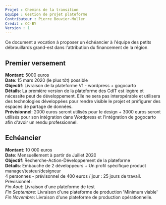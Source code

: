 ```yaml
---
Projet : Chemins de la transition
Equipe : Gestion de projet plateforme
Contributeur : Pierre Bouvier-Muller
Crédit : CC-BY
Version : 1
---
```


Ce document a vocation à proposer un échéancier à l'équipe des petits débrouillards grand-est dans l'attribution du financement de la région.


## Premier versement
**Montant**: 5000 euros <br>
**Date**: 15 mars 2020 (le plus tôt) possible <br>
**Objectif**: Livraison de la plateforme V1 - wordpress + gogocarto <br>
**Détails**: La première version de la plateforme des CdlT est légère et nécessite peut de développement. Elle ne sera pas interopérable et utilisera des technologies développées pour rendre visible le projet et préfigurer des espaces de partage de données. <br>
**Prévisionnel**: 2000 euros seront utilisés pour le design + 3000 euros seront utilisés pour son intégration dans Wordpress et l'intégration de gogocarto afin d'avoir un rendu professionnel. <br>

## Echéancier
**Montant**: 10 000 euros <br>
**Date**: Mensuellement à partir de Juillet 2020 <br>
**Objectif**: Recherche-Action-Développement de la plateforme <br>
**Détails**: Embauche de 2 développeurs + Un profil spécifique product manager/testeur/designeur <br>
4 personnes - prévisonnel de 400 euros / jour : 25 jours de travail. <br>
Prévisionnel : <br>
*Fin Aout*: Livraison d'une plateforme de test <br>
*Fin Septembre*: Livraison d'une plateforme de production 'Minimum viable' <br>
*Fin Novembre*: Livraison d'une plateforme de production opérationnelle. <br>
